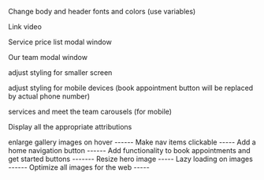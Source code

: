 Change body and header fonts and colors (use variables)

Link video

Service price list modal window

Our team modal window



adjust styling for smaller screen

adjust styling for mobile devices (book appointment button will be replaced by actual phone number)

services and meet the team carousels (for mobile)

Display all the appropriate attributions



enlarge gallery images on hover ------
Make nav items clickable -----
Add a home navigation button ------
Add functionality to book appointments and get started buttons -------
Resize hero image -----
Lazy loading on images ------
Optimize all images for the web -----